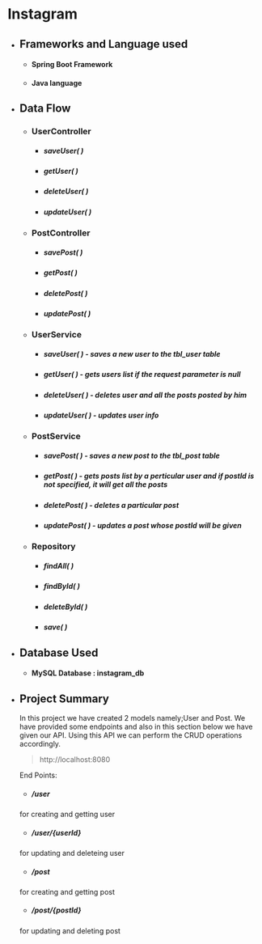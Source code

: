 # Instagram

- ## Frameworks and Language used
  - #### Spring Boot Framework
  - #### Java language
- ## Data Flow
  - ### UserController
     - ##### _saveUser( )_   
     - ##### _getUser( )_       
     - ##### _deleteUser( )_     
     - ##### _updateUser( )_  
     
  - ### PostController
     - ##### _savePost( )_   
     - ##### _getPost( )_       
     - ##### _deletePost( )_     
     - ##### _updatePost( )_     
    
  - ### UserService
     - ##### _saveUser( )_      - saves a new user to the tbl_user table
     - ##### _getUser( )_       - gets users list if the request parameter is null
     - ##### _deleteUser( )_     - deletes user and all the posts posted by him
     - ##### _updateUser( )_     - updates user info
     
   - ### PostService
     - ##### _savePost( )_      - saves a new post to the tbl_post table
     - ##### _getPost( )_       - gets posts list by a perticular user and if postId is not specified, it will get all the posts
     - ##### _deletePost( )_    - deletes a particular post
     - ##### _updatePost( )_    - updates a post whose postId will be given
    
   - ### Repository
     - ##### _findAll( )_   
     - ##### _findById( )_          
     - ##### _deleteById( )_  
     - ##### _save( )_
     
- ## Database Used
  - #### MySQL Database :  instagram_db
  
- ## Project Summary
  In this project we have created 2 models namely;User and Post. We have provided some endpoints and also in this section below we have given our API. Using this API we can perform the CRUD operations accordingly.
  
  
  > http://localhost:8080
  
  End Points:
    - ##### /user     
    for creating and getting user
    - ##### /user/{userId}      
    for updating and deleteing user
    - ##### /post     
    for creating and getting post
    - ##### /post/{postId}      
    for updating and deleting post
 
